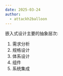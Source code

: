 ```yaml
---
date: 2025-03-24
author:
  - attackh2balloon
---
```

嵌入式设计主要的抽象层次:
1. 需求分析
2. 规格设计
3. 体系设计
4. 组件
5. 系统集成
 